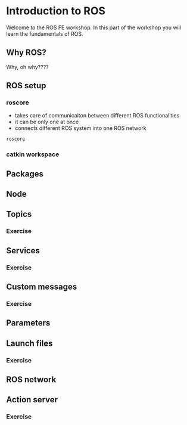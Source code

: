# Introduction to ROS

Welcome to the ROS FE workshop. In this part of the workshop you will learn the fundamentals of ROS.

## Why ROS?

Why, oh why????

## ROS setup

### roscore
- takes care of communicaiton between different ROS functionalities
- it can be only one at once
- connects different ROS system into one ROS network

```python
roscore
```

### catkin workspace

###

## Packages

## Node

## Topics

### Exercise

## Services

### Exercise

## Custom messages

### Exercise

## Parameters

## Launch files

### Exercise

## ROS network

## Action server

### Exercise
